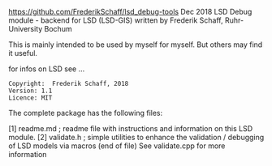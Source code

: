 https://github.com/FrederikSchaff/lsd_debug-tools                                                                                           Dec 2018
  LSD Debug module - backend for LSD (LSD-GIS)
  written by Frederik Schaff, Ruhr-University Bochum

This is mainly intended to be used by myself for myself. But others may find it useful.

  for infos on LSD see ...

	Copyright:  Frederik Schaff, 2018
	Version: 1.1
	Licence: MIT
  The complete package has the following files:

  [1] readme.md          ; readme file with instructions and information on this
                                     LSD module.
  [2] validate.h         ; simple utilities to enhance the validation /
                                     debugging of LSD models via macros (end of file)
See validate.cpp for more information

